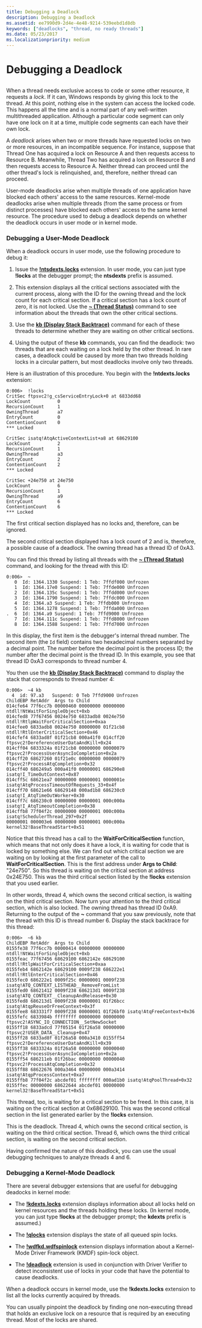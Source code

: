 ```yaml
---
title: Debugging a Deadlock
description: Debugging a Deadlock
ms.assetid: ee7990d9-2d4e-4e48-9214-539eebd1d8db
keywords: ["deadlocks", "thread, no ready threads"]
ms.date: 05/23/2017
ms.localizationpriority: medium
---
```


# Debugging a Deadlock


## <span id="ddk_debugging_deadlocks_no_ready_threads__dbg"></span><span id="DDK_DEBUGGING_DEADLOCKS_NO_READY_THREADS__DBG"></span>


When a thread needs exclusive access to code or some other resource, it requests a *lock*. If it can, Windows responds by giving this lock to the thread. At this point, nothing else in the system can access the locked code. This happens all the time and is a normal part of any well-written multithreaded application. Although a particular code segment can only have one lock on it at a time, multiple code segments can each have their own lock.

A *deadlock* arises when two or more threads have requested locks on two or more resources, in an incompatible sequence. For instance, suppose that Thread One has acquired a lock on Resource A and then requests access to Resource B. Meanwhile, Thread Two has acquired a lock on Resource B and then requests access to Resource A. Neither thread can proceed until the other thread's lock is relinquished, and, therefore, neither thread can proceed.

User-mode deadlocks arise when multiple threads of one application have blocked each others' access to the same resources. Kernel-mode deadlocks arise when multiple threads (from the same process or from distinct processes) have blocked each others' access to the same kernel resource. The procedure used to debug a deadlock depends on whether the deadlock occurs in user mode or in kernel mode.

### <span id="debugging_a_user_mode_deadlock"></span><span id="DEBUGGING_A_USER_MODE_DEADLOCK"></span>Debugging a User-Mode Deadlock

When a deadlock occurs in user mode, use the following procedure to debug it:

1.  Issue the [**!ntsdexts.locks**](-locks---ntsdexts-locks-.md) extension. In user mode, you can just type **!locks** at the debugger prompt; the **ntsdexts** prefix is assumed.

2.  This extension displays all the critical sections associated with the current process, along with the ID for the owning thread and the lock count for each critical section. If a critical section has a lock count of zero, it is not locked. Use the [**~ (Thread Status)**](---thread-status-.md) command to see information about the threads that own the other critical sections.

3.  Use the [**kb (Display Stack Backtrace)**](k--kb--kc--kd--kp--kp--kv--display-stack-backtrace-.md) command for each of these threads to determine whether they are waiting on other critical sections.

4.  Using the output of these **kb** commands, you can find the deadlock: two threads that are each waiting on a lock held by the other thread. In rare cases, a deadlock could be caused by more than two threads holding locks in a circular pattern, but most deadlocks involve only two threads.

Here is an illustration of this procedure. You begin with the **!ntdexts.locks** extension:

```dbgcmd
0:006>  !locks 
CritSec ftpsvc2!g_csServiceEntryLock+0 at 6833dd68
LockCount          0
RecursionCount     1
OwningThread       a7
EntryCount         0
ContentionCount    0
*** Locked
 
CritSec isatq!AtqActiveContextList+a8 at 68629100
LockCount          2
RecursionCount     1
OwningThread       a3
EntryCount         2
ContentionCount    2
*** Locked
 
CritSec +24e750 at 24e750
LockCount          6
RecursionCount     1
OwningThread       a9
EntryCount         6
ContentionCount    6
*** Locked 
```

The first critical section displayed has no locks and, therefore, can be ignored.

The second critical section displayed has a lock count of 2 and is, therefore, a possible cause of a deadlock. The owning thread has a thread ID of 0xA3.

You can find this thread by listing all threads with the [**~ (Thread Status)**](---thread-status-.md) command, and looking for the thread with this ID:

```dbgcmd
0:006>  ~ 
   0  Id: 1364.1330 Suspend: 1 Teb: 7ffdf000 Unfrozen
   1  Id: 1364.17e0 Suspend: 1 Teb: 7ffde000 Unfrozen
   2  Id: 1364.135c Suspend: 1 Teb: 7ffdd000 Unfrozen
   3  Id: 1364.1790 Suspend: 1 Teb: 7ffdc000 Unfrozen
   4  Id: 1364.a3 Suspend: 1 Teb: 7ffdb000 Unfrozen
   5  Id: 1364.1278 Suspend: 1 Teb: 7ffda000 Unfrozen
.  6  Id: 1364.a9 Suspend: 1 Teb: 7ffd9000 Unfrozen
   7  Id: 1364.111c Suspend: 1 Teb: 7ffd8000 Unfrozen
   8  Id: 1364.1588 Suspend: 1 Teb: 7ffd7000 Unfrozen 
```

In this display, the first item is the debugger's internal thread number. The second item (the `Id` field) contains two hexadecimal numbers separated by a decimal point. The number before the decimal point is the process ID; the number after the decimal point is the thread ID. In this example, you see that thread ID 0xA3 corresponds to thread number 4.

You then use the [**kb (Display Stack Backtrace)**](k--kb--kc--kd--kp--kp--kv--display-stack-backtrace-.md) command to display the stack that corresponds to thread number 4:

```dbgcmd
0:006>  ~4 kb 
  4  id: 97.a3   Suspend: 0 Teb 7ffd9000 Unfrozen
ChildEBP RetAddr  Args to Child
014cfe64 77f6cc7b 00000460 00000000 00000000 ntdll!NtWaitForSingleObject+0xb
014cfed8 77f67456 0024e750 6833adb8 0024e750 ntdll!RtlpWaitForCriticalSection+0xaa 
014cfee0 6833adb8 0024e750 80000000 01f21cb8 ntdll!RtlEnterCriticalSection+0x46
014cfef4 6833ad8f 01f21cb8 000a41f0 014cff20 ftpsvc2!DereferenceUserDataAndKill+0x24
014cff04 6833324a 01f21cb8 00000000 00000079 ftpsvc2!ProcessUserAsyncIoCompletion+0x2a
014cff20 68627260 01f21e0c 00000000 00000079 ftpsvc2!ProcessAtqCompletion+0x32
014cff40 686249a5 000a41f0 00000001 686290e8 isatq!I_TimeOutContext+0x87
014cff5c 68621ea7 00000000 00000001 0000001e isatq!AtqProcessTimeoutOfRequests_33+0x4f
014cff70 68621e66 68629148 000ad1b8 686230c0 isatq!I_AtqTimeOutWorker+0x30
014cff7c 686230c0 00000000 00000001 000c000a isatq!I_AtqTimeoutCompletion+0x38
014cffb8 77f04f2c 00000000 00000001 000c000a isatq!SchedulerThread_297+0x2f
00000001 000003e6 00000000 00000001 000c000a kernel32!BaseThreadStart+0x51
```

Notice that this thread has a call to the **WaitForCriticalSection** function, which means that not only does it have a lock, it is waiting for code that is locked by something else. We can find out which critical section we are waiting on by looking at the first parameter of the call to **WaitForCriticalSection**. This is the first address under **Args to Child**: "24e750". So this thread is waiting on the critical section at address 0x24E750. This was the third critical section listed by the **!locks** extension that you used earlier.

In other words, thread 4, which owns the second critical section, is waiting on the third critical section. Now turn your attention to the third critical section, which is also locked. The owning thread has thread ID 0xA9. Returning to the output of the **~** command that you saw previously, note that the thread with this ID is thread number 6. Display the stack backtrace for this thread:

```dbgcmd
0:006>  ~6 kb 
ChildEBP RetAddr  Args to Child
0155fe38 77f6cc7b 00000414 00000000 00000000 ntdll!NtWaitForSingleObject+0xb
0155feac 77f67456 68629100 6862142e 68629100 ntdll!RtlpWaitForCriticalSection+0xaa 
0155feb4 6862142e 68629100 0009f238 686222e1 ntdll!RtlEnterCriticalSection+0x46
0155fec0 686222e1 0009f25c 00000001 0009f238 isatq!ATQ_CONTEXT_LISTHEAD__RemoveFromList
0155fed0 68621412 0009f238 686213d1 0009f238 isatq!ATQ_CONTEXT__CleanupAndRelease+0x30
0155fed8 686213d1 0009f238 00000001 01f26bcc isatq!AtqpReuseOrFreeContext+0x3f
0155fee8 683331f7 0009f238 00000001 01f26bf0 isatq!AtqFreeContext+0x36
0155fefc 6833984b ffffffff 00000000 00000000 ftpsvc2!ASYNC_IO_CONNECTION__SetNewSocket
0155ff18 6833adcd 77f05154 01f26a58 00000000 ftpsvc2!USER_DATA__Cleanup+0x47
0155ff28 6833ad8f 01f26a58 000a3410 0155ff54 ftpsvc2!DereferenceUserDataAndKill+0x39
0155ff38 6833324a 01f26a58 00000000 00000040 ftpsvc2!ProcessUserAsyncIoCompletion+0x2a
0155ff54 686211eb 01f26bac 00000000 00000040 ftpsvc2!ProcessAtqCompletion+0x32
0155ff88 68622676 000a3464 00000000 000a3414 isatq!AtqpProcessContext+0xa7
0155ffb8 77f04f2c abcdef01 ffffffff 000ad1b0 isatq!AtqPoolThread+0x32
0155ffec 00000000 68622644 abcdef01 00000000 kernel32!BaseThreadStart+0x51
```

This thread, too, is waiting for a critical section to be freed. In this case, it is waiting on the critical section at 0x68629100. This was the second critical section in the list generated earlier by the **!locks** extension.

This is the deadlock. Thread 4, which owns the second critical section, is waiting on the third critical section. Thread 6, which owns the third critical section, is waiting on the second critical section.

Having confirmed the nature of this deadlock, you can use the usual debugging techniques to analyze threads 4 and 6.

### <span id="debugging_a_kernel_mode_deadlock"></span><span id="DEBUGGING_A_KERNEL_MODE_DEADLOCK"></span>Debugging a Kernel-Mode Deadlock

There are several debugger extensions that are useful for debugging deadocks in kernel mode:

-   The [**!kdexts.locks**](-locks---kdext--locks-.md) extension displays information about all locks held on kernel resources and the threads holding these locks. (In kernel mode, you can just type **!locks** at the debugger prompt; the **kdexts** prefix is assumed.)

-   The [**!qlocks**](-qlocks.md) extension displays the state of all queued spin locks.

-   The [**!wdfkd.wdfspinlock**](-deadlock.md) extension displays information about a Kernel-Mode Driver Framework (KMDF) spin-lock object.

-   The [**!deadlock**](-deadlock.md) extension is used in conjunction with Driver Verifier to detect inconsistent use of locks in your code that have the potential to cause deadlocks.

When a deadlock occurs in kernel mode, use the **!kdexts.locks** extension to list all the locks currently acquired by threads.

You can usually pinpoint the deadlock by finding one non-executing thread that holds an exclusive lock on a resource that is required by an executing thread. Most of the locks are shared.

 

 





